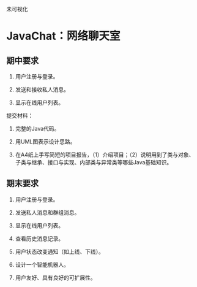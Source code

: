 未可视化

# JavaChat：网络聊天室

 

## 期中要求

1. 用户注册与登录。

2. 发送和接收私人消息。

3. 显示在线用户列表。

 

提交材料：

1. 完整的Java代码。

2. 用UML图表示设计思路。
3. 在A4纸上手写简短的项目报告，（1）介绍项目；（2）说明用到了类与对象、子类与继承、接口与实现、内部类与异常类等哪些Java基础知识。

 

 

## 期末要求

1. 用户注册与登录。

2. 发送私人消息和群组消息。

3. 显示在线用户列表。

4. 查看历史消息记录。

5. 用户状态改变通知（如上线、下线）。

6. 设计一个智能机器人。

7. 用户友好、具有良好的可扩展性。